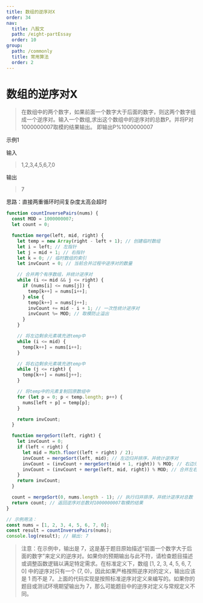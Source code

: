 ```yaml
---
title: 数组的逆序对X
order: 34
nav:
  title: 八股文
  path: /eight-partEssay
  order: 10
group:
  path: /commonly
  title: 常用算法
  order: 2
---
```



数组的逆序对X
===

>在数组中的两个数字，如果前面一个数字大于后面的数字，则这两个数字组成一个逆序对。输入一个数组,求出这个数组中的逆序对的总数P。并将P对1000000007取模的结果输出。 即输出P%1000000007

示例1

输入

>1,2,3,4,5,6,7,0

输出

>7

思路：直接两重循环时间复杂度太高会超时


```js
function countInversePairs(nums) {
  const MOD = 1000000007;
  let count = 0;

  function merge(left, mid, right) {
    let temp = new Array(right - left + 1); // 创建临时数组
    let i = left; // 左指针
    let j = mid + 1; // 右指针
    let k = 0; // 临时数组的索引
    let invCount = 0; // 当前合并过程中逆序对的数量

    // 合并两个有序数组，并统计逆序对
    while (i <= mid && j <= right) {
      if (nums[i] <= nums[j]) {
        temp[k++] = nums[i++];
      } else {
        temp[k++] = nums[j++];
        invCount += mid - i + 1; // 一次性统计逆序对
        invCount %= MOD; // 取模防止溢出
      }
    }

    // 将左边剩余元素填充进temp中
    while (i <= mid) {
      temp[k++] = nums[i++];
    }

    // 将右边剩余元素填充进temp中
    while (j <= right) {
      temp[k++] = nums[j++];
    }

    // 将temp中的元素复制回原数组中
    for (let p = 0; p < temp.length; p++) {
      nums[left + p] = temp[p];
    }

    return invCount;
  }

  function mergeSort(left, right) {
    let invCount = 0;
    if (left < right) {
      let mid = Math.floor((left + right) / 2);
      invCount = mergeSort(left, mid); // 左边归并排序，并统计逆序对
      invCount = (invCount + mergeSort(mid + 1, right)) % MOD; // 右边归并排序，并统计逆序对
      invCount = (invCount + merge(left, mid, right)) % MOD; // 合并左右两个有序数组，并统计逆序对
    }
    return invCount;
  }

  count = mergeSort(0, nums.length - 1); // 执行归并排序，并统计逆序对总数
  return count; // 返回逆序对总数对1000000007取模的结果
}

// 示例用法：
const nums = [1, 2, 3, 4, 5, 6, 7, 0];
const result = countInversePairs(nums);
console.log(result); // 输出: 7

```

> 注意：在示例中，输出是 7，这是基于题目原始描述“前面一个数字大于后面的数字”来定义的逆序对。如果你的预期输出与此不符，请检查题目描述或调整函数逻辑以满足特定需求。在标准定义下，数组 [1, 2, 3, 4, 5, 6, 7, 0] 中的逆序对只有一个 (7, 0)，因此如果严格按照逆序对的定义，输出应该是 1 而不是 7。上面的代码实现是按照标准逆序对定义来编写的。如果你的题目或测试环境期望输出为 7，那么可能题目中的逆序对定义与常规定义不同。
